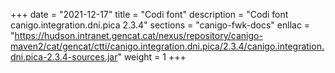 +++
date        = "2021-12-17"
title       = "Codi font"
description = "Codi font canigo.integration.dni.pica 2.3.4"
sections    = "canigo-fwk-docs"
enllac		= "https://hudson.intranet.gencat.cat/nexus/repository/canigo-maven2/cat/gencat/ctti/canigo.integration.dni.pica/2.3.4/canigo.integration.dni.pica-2.3.4-sources.jar"
weight		= 1
+++
